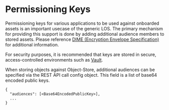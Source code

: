 # Permissioning Keys

Permissioning keys for various applications to be used against onboarded assets is an important usecase of the generic LOS. The primary mechanism for providing this support is done by adding additional audience members to stored assets. Please reference [DIME (Encryption Envelope Specification)](https://docs.provenance.io/p8e/overview/encrypted-object-store/dime-encryption-envelope-specification#dime-encryptionenvelopespecification-retrievalcontext) for additional information.&#x20;

For security purposes, it is recommended that keys are stored in secure, access-controlled environments such as [Vault](https://www.vaultproject.io).&#x20;

When storing objects against Object-Store, additional audiences can be specified via the REST API call config object. This field is a list of base64 encoded public keys.&#x20;

```
{
  "audiences": [<Base64EncodedPublicKey>],
  ...
}
```
